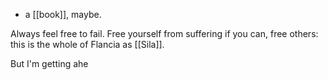 - a [[book]], maybe.

Always feel free to fail. Free yourself from suffering if you can, free others: this is the whole of Flancia as [[Sila]].

But I'm getting ahe